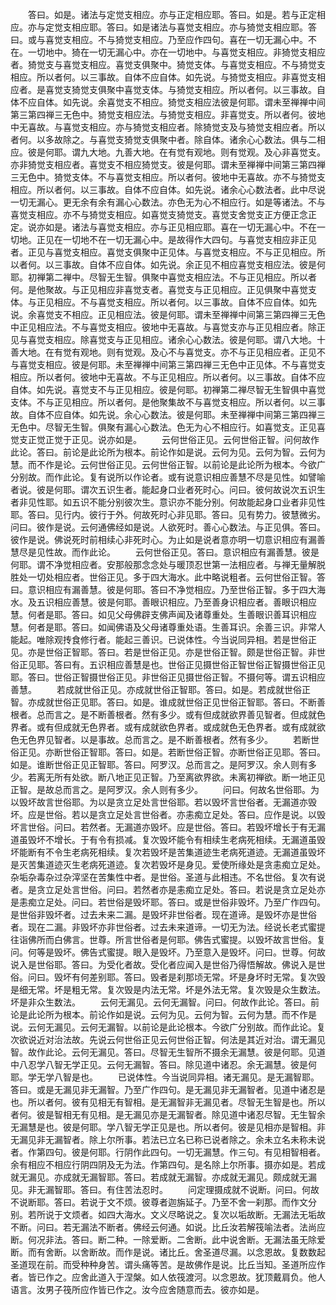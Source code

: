 <!-- { "loadSidebar": true } -->
　　答曰。如是。诸法与定觉支相应。亦与正定相应耶。答曰。如是。若与正定相应。亦与定觉支相应耶。答曰。如是诸法与喜觉支相应。亦与猗觉支相应耶。答曰。或与喜觉支相应。不与猗觉支相应。乃至应作四句。喜在一切无漏心中。不在。一切地中。猗在一切无漏心中。亦在一切地中。与喜觉支相应。非猗觉支相应者。猗觉支与喜觉支相应。喜觉支俱聚中。猗觉支体。与喜觉支相应。不与猗觉支相应。所以者何。以三事故。自体不应自体。如先说。与猗觉支相应。非喜觉支相应者。是喜觉支猗觉支俱聚中喜觉支体。与猗觉支相应。所以者何。以三事故。自体不应自体。如先说。余喜觉支不相应。猗觉支相应法彼是何耶。谓未至禅禅中间第三第四禅三无色中。猗觉支相应法。与猗觉支相应。非喜觉支。所以者何。彼地中无喜故。与喜觉支相应。亦与猗觉支相应者。除猗觉支及与猗觉支相应者。所以者何。以多故除之。与喜觉支猗觉支俱聚中者。除自体。诸余心心数法。俱与二相应。彼是何耶。谓九大地。九善大地。在有觉有观地。则有觉观。及心非喜觉支。亦非猗觉支相应者。喜觉支不相应猗觉支。彼是何耶。谓未至禅禅中间第三第四禅三无色中。猗觉支体。不与喜觉支相应。所以者何。彼地中无喜故。亦不与猗觉支相应。所以者何。以三事故。自体不应自体。如先说。诸余心心数法者。此中尽说一切无漏心。更无余有余有漏心心数法。亦色无为心不相应行。如是等诸法。不与喜觉支相应。亦不与猗觉支相应。如喜觉支猗觉支。喜觉支舍觉支正方便正念正定。说亦如是。诸法与喜觉支相应。亦与正见相应耶。喜在一切无漏心中。不在一切地。正见在一切地不在一切无漏心中。是故得作大四句。与喜觉支相应非正见者。正见与喜觉支相应。喜觉支俱聚中正见体。与喜觉支相应。不与正见相应。所以者何。以三事故。自体不应自体。如先说。余正见不相应喜觉支相应法。彼是何耶。初禅第二禅中。尽智无生智。俱聚中喜觉支相应法。不与正见相应。所以者何。是他聚故。与正见相应非喜觉支者。喜觉支与正见相应。正见俱聚中喜觉支体。与正见相应。不与喜觉支相应。所以者何。以三事故。自体不应自体。如先说。余喜觉支不相应。正见相应法。彼是何耶。谓未至禅禅中间第三第四禅三无色中正见相应法。不与喜觉支相应。彼地中无喜故。与喜觉支亦与正见相应者。除正见与喜觉支相应。除喜觉支与正见相应。诸余心心数法。彼是何耶。谓八大地。十善大地。在有觉有观地。则有觉观。及心不与喜觉支。亦不与正见相应者。正见不与喜觉支相应。彼是何耶。未至禅禅中间第三第四禅三无色中正见体。不与喜觉支相应。所以者何。彼地中无喜故。不与正见相应。所以者何。以三事故。自体不应自体。如先说。喜觉支不与正见相应。彼是何耶。初禅第二禅尽智无生智俱中喜觉支体。不与正见相应。所以者何。是他聚集故不与喜觉支相应。所以者何。以三事故。自体不应自体。如先说。余心心数法。彼是何耶。未至禅禅中间第三第四禅三无色中。尽智无生智。俱聚有漏心心数法。色无为心不相应行。如喜觉支。正见喜觉支正觉正觉于正见。说亦如是。
　　云何世俗正见。云何世俗正智。问何故作此论。答曰。前论是此论所为根本。前论作如是说。云何为见。云何为智。云何为慧。而不作是论。云何世俗正见。云何世俗正智。以前论是此论所为根本。今欲广分别故。而作此论。复有说所以作论者。或有说意识相应善慧不尽是见性。如譬喻者说。彼是何耶。谓次五识生者。能起身口业者死时心。问曰。彼何故说次五识生者非见性耶。如五识不能分别彼次生。意识亦不能分别。何故能起身口业者非见性耶。答曰。见行内。彼行于外。何故死时心非见耶。答曰。见有势力。彼慧微劣。问曰。彼作是说。云何通佛经如是说。人欲死时。善心心数法。与正见俱。答曰。彼作是说。佛说死时前相续心非死时心。为止如是说者意亦明一切意识相应有漏善慧尽是见性故。而作此论。
　　云何世俗正见。答曰。意识相应有漏善慧。彼是何耶。谓不净觉相应者。安那般那念念处与暖顶忍世第一法相应者。与禅无量解脱胜处一切处相应者。世俗正见。多于四大海水。此中略说粗者。云何世俗正智。答曰。意识相应有漏善慧。彼是何耶。答曰不净觉相应。乃至世俗正智。多于四大海水。及五识相应善慧。彼是何耶。善眼识相应。乃至善身识相应者。善眼识相应慧。何者是耶。答曰。如见父母佛辟支佛声闻及诸尊重处。生善眼识善耳识相应慧。何者是耶。答曰。如闻佛语及父母诸尊重处语。生善耳识。余善三识。非常人能起。唯除观抟食修行者。能起三善识。已说体性。今当说同异相。若是世俗正见。亦是世俗正智耶。答曰。若是世俗正见。亦是世俗正智。颇是世俗正智。非世俗正见耶。答曰有。五识相应善慧是也。世俗正见摄世俗正智世俗正智摄世俗正见耶。答曰。世俗正智摄世俗正见。非世俗正见摄世俗正智。不摄何等。谓五识相应善慧。
　　若成就世俗正见。亦成就世俗正智耶。答曰。如是。若成就世俗正智。亦成就世俗正见耶。答曰。如是。谁成就世俗正见世俗正智耶。答曰。不断善根者。总而言之。是不断善根者。然有多少。或有但成就欲界善见智者。但成就色界者。或有但成就无色界者。或有成就欲色界者。或成就色无色界者。或有成就欲色无色界见智者。以是事故。总而言之。是不断善根者。然有多少。
　　若断世俗正见。亦断世俗正智耶。答曰。如是。若断世俗正智。亦断世俗正见耶。答曰。如是。谁断世俗正见正智耶。答曰。阿罗汉。总而言之。是阿罗汉。余人则有多少。若离无所有处欲。断八地正见正智。乃至离欲界欲。未离初禅欲。断一地正见正智。是故总而言之。是阿罗汉。余人则有多少。
　　问曰。何故名世俗耶。为以毁坏故言世俗耶。为以是贪立足处言世俗耶。若以毁坏言世俗者。无漏道亦毁坏。应是世俗。若以是贪立足处言世俗者。亦恚痴立足处。答曰。应作是说。以毁坏言世俗。问曰。若然者。无漏道亦毁坏。应是世俗。答曰。若毁坏增长于有无漏道虽毁坏不增长。于有令有损减。复次毁坏能令有相续生老病死相续。无漏道虽毁坏能断有不令生老病死相续。复次若毁坏是苦集道迹生老病死道迹。无漏道虽毁坏是灭苦集道迹灭生老病死道迹。复次若毁坏是身见。爱使所缘处是贪恚痴立足处。杂垢杂毒杂过杂滓坚在苦集性中者。是世俗。圣道与此相违。不名世俗。复次有说者。是贪立足处言世俗。问曰。若然者亦是恚痴立足处。答曰。若说是贪立足处亦是恚痴立足处。问曰。若世俗是毁坏耶。答曰。或是世俗非毁坏。乃至广作四句。是世俗非毁坏者。过去未来二漏。是毁坏非世俗者。现在道谛。是毁坏亦是世俗者。现在二漏。非毁坏亦非世俗者。过去未来道谛。一切无为法。经说长老式蜜提往诣佛所而白佛言。世尊。所言世俗者是何耶。佛告式蜜提。以毁坏故言世俗。复问。何等是毁坏。佛告式蜜提。眼入是毁坏。乃至意入是毁坏。问曰。世尊。何故说入是世俗耶。答曰。为受化者故。受化者应闻入是世俗乃得悟解故。佛说入是世俗。问曰。毁坏有何差别耶。答曰。毁者是刹那顷无常。坏是身坏时无常。复次毁是细无常。坏是粗无常。复次毁是内法无常。坏是外法无常。复次毁是众生数法。坏是非众生数法。
　　云何无漏见。云何无漏智。问曰。何故作此论。答曰。前论是此论所为根本。前论作如是说。云何为见。云何为智。云何为慧。而不作是说。云何无漏见。云何无漏智。以前论是此论根本。今欲广分别故。而作此论。复次欲说近对治法故。先说云何世俗正见云何世俗正智。何法是其近对治。谓无漏见智。故作此论。云何无漏见。答曰。尽智无生智所不摄余无漏慧。彼是何耶。见道中八忍学八智无学正见。云何无漏智。答曰。除见道中诸忍。余无漏慧。彼是何耶。学无学八智是也。
　　已说体性。今当说同异相。诸无漏见。是无漏智耶。答曰。或是无漏见非无漏智。乃至广作四句。是无漏见非无漏智者。见道中诸忍是也。所以者何。彼有见相无有智相。是无漏智非无漏见者。尽智无生智是也。所以者何。彼是智相无有见相。是无漏见亦是无漏智者。除见道中诸忍尽智。无生智余无漏慧是也。彼是何耶。学八智无学正见是也。所以者何。彼是见相亦是智相。非无漏见非无漏智者。除上尔所事。若法已立名已称已说者除之。余未立名未称未说者。作第四句。彼是何耶。行阴作此四句。一切无漏慧。作三句。有见相智相者。余有相应不相应行阴四阴及无为法。作第四句。是名除上尔所事。摄亦如是。若成就无漏见。亦成就无漏智耶。答曰。若成就无漏智。亦成就无漏见。颇成就无漏见。非无漏智耶。答曰。有住苦法忍时。
　　问定理摄成就不说断。问曰。何故不说断耶。答曰。若说于文不烦。彼尊者迦旃延子。乃至不舍一刹那。而作文分别。若所说于文烦者。如四大海水。文义尽略说之。复次以垢故断。无漏法无垢故不断。问曰。若无漏法不断者。佛经云何通。如说。比丘汝若解筏喻法者。法尚应断。何况非法。答曰。断二种。一除爱断。二舍断。此中说舍断。无漏法虽无除爱断。而有舍断。以舍断故。而作是说。诸比丘。舍圣道尽漏。以念恩故。复数数起圣道现在前。而受种种身苦。谓头痛等苦。是故佛作是说。比丘当知。圣道所应作者。皆已作之。应舍此道入于涅槃。如人依筏渡河。以念恩故。犹顶戴肩负。他人语言。汝男子筏所应作皆已作之。汝今应舍随意而去。彼亦如是。
